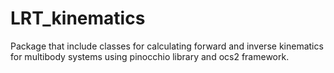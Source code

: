 # LRT_kinematics
Package that include classes for calculating forward and inverse kinematics for multibody systems using pinocchio library and ocs2 framework.
